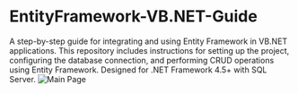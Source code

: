 
# EntityFramework-VB.NET-Guide
A step-by-step guide for integrating and using Entity Framework in VB.NET applications. This repository includes instructions for setting up the project, configuring the database connection, and performing CRUD operations using Entity Framework. Designed for .NET Framework 4.5+ with SQL Server.
![Main Page](https://github.com/user-attachments/assets/feba2179-d823-471b-a969-420f65261568)          
